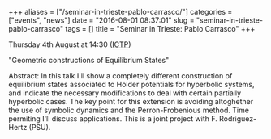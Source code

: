 +++
aliases = ["/seminar-in-trieste-pablo-carrasco/"]
categories = ["events", "news"]
date = "2016-08-01 08:37:01"
slug = "seminar-in-trieste-pablo-carrasco"
tags = []
title = "Seminar in Trieste: Pablo Carrasco"
+++

Thursday 4th August at 14:30
([ICTP](https://www.ictp.it/research/math/seminars.aspx))

"Geometric constructions of Equilibrium States"

Abstract: In this talk I'll show a completely different construction of
equilibrium states associated to Hölder potentials for hyperbolic
systems, and indicate the necessary modifications to deal with certain
partially hyperbolic cases. The key point for this extension is avoiding
altoghether the use of symbolic dynamics and the Perron-Frobenious
method. Time permiting I'll discuss applications. This is a joint
project with F. Rodriguez-Hertz (PSU).
